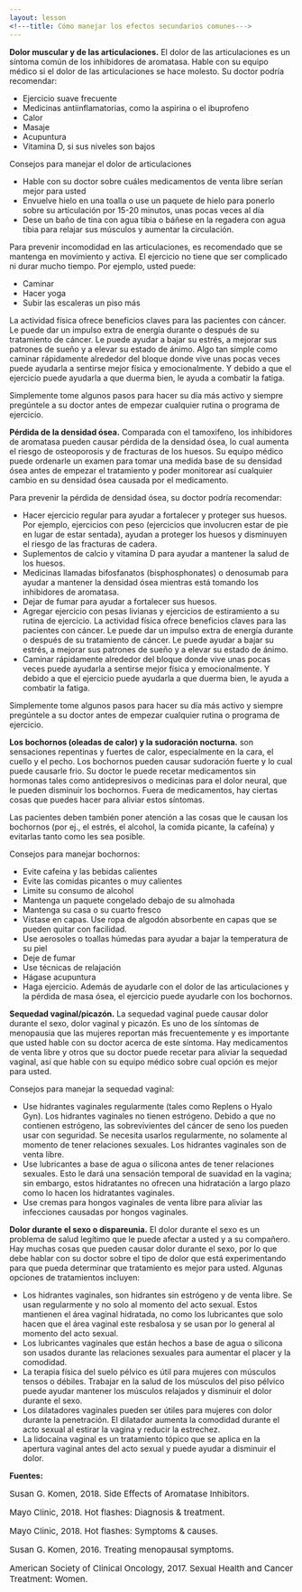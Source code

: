```yaml
---
layout: lesson
<!---title: Cómo manejar los efectos secundarios comunes--->
---
```


**Dolor muscular y de las articulaciones.** El dolor de las articulaciones es un síntoma común de los inhibidores de aromatasa. Hable con su equipo médico si el dolor de las articulaciones se hace molesto. Su doctor podría recomendar:

* Ejercicio suave frecuente
* Medicinas antiinflamatorias, como la aspirina o el ibuprofeno
* Calor
* Masaje
* Acupuntura
* Vitamina D, si sus niveles son bajos

Consejos para manejar el dolor de articulaciones

* Hable con su doctor sobre cuáles medicamentos de venta libre serían mejor para usted
* Envuelve hielo en una toalla o use un paquete de hielo para ponerlo sobre su articulación por 15-20 minutos, unas pocas veces al día
* Dese un baño de tina con agua tibia o báñese en la regadera con agua tibia para relajar sus músculos y aumentar la circulación.

Para prevenir incomodidad en las articulaciones, es recomendado que se mantenga en movimiento y activa. 
El ejercicio no tiene que ser complicado ni durar mucho tiempo. Por ejemplo, usted puede:

* Caminar
* Hacer yoga
* Subir las escaleras un piso más

La actividad física ofrece beneficios claves para las pacientes con cáncer. Le puede dar un impulso extra de energía durante o después de su tratamiento de cáncer. Le puede ayudar a bajar su estrés, a mejorar sus patrones de sueño y a elevar su estado de ánimo. Algo tan simple como caminar rápidamente alrededor del bloque donde vive unas pocas veces puede ayudarla a sentirse mejor física y emocionalmente. Y debido a que el ejercicio puede ayudarla a que duerma bien, le ayuda a combatir la fatiga. 

Simplemente tome algunos pasos para hacer su día más activo y siempre pregúntele a su doctor antes de empezar cualquier rutina o programa de ejercicio.

**Pérdida de la densidad ósea.** Comparada con el tamoxifeno, los inhibidores de aromatasa pueden causar pérdida de la densidad ósea, lo cual aumenta el riesgo de osteoporosis y de fracturas de los huesos. Su equipo médico puede ordenarle un examen para tomar una medida base de su densidad ósea antes de empezar el tratamiento y poder monitorear así cualquier cambio en su densidad ósea causada por el medicamento. 

Para prevenir la pérdida de densidad ósea, su doctor podría recomendar: 

* Hacer ejercicio regular para ayudar a fortalecer y proteger sus huesos. Por ejemplo, ejercicios con peso (ejercicios que involucren estar de pie en lugar de estar sentada), ayudan a proteger los huesos y disminuyen el riesgo de las fracturas de cadera. 
* Suplementos de calcio y vitamina D para ayudar a mantener la salud de los huesos.
* Medicinas llamadas bifosfanatos (bisphosphonates) o denosumab para ayudar a mantener la densidad ósea mientras está tomando los inhibidores de aromatasa.
* Dejar de fumar para ayudar a fortalecer sus huesos. 
* Agregar ejercicio con pesas livianas y ejercicios de estiramiento a su rutina de ejercicio. La actividad física ofrece beneficios claves para las pacientes con cáncer. Le puede dar un impulso extra de energía durante o después de su tratamiento de cáncer. Le puede ayudar a bajar su estrés, a mejorar sus patrones de sueño y a elevar su estado de ánimo. 
* Caminar rápidamente alrededor del bloque donde vive unas pocas veces puede ayudarla a sentirse mejor física y emocionalmente. Y debido a que el ejercicio puede ayudarla a que duerma bien, le ayuda a combatir la fatiga. 

Simplemente tome algunos pasos para hacer su día más activo y siempre pregúntele a su doctor antes de empezar cualquier rutina o programa de ejercicio.

**Los bochornos (oleadas de calor) y la sudoración nocturna.** son sensaciones repentinas y fuertes de calor, especialmente en la cara, el cuello y el pecho. Los bochornos pueden causar sudoración fuerte y lo cual puede causarle frio. Su doctor le puede recetar medicamentos sin hormonas tales como antidepresivos o medicinas para el dolor neural, que le pueden disminuir los bochornos. Fuera de medicamentos, hay ciertas cosas que puedes hacer para aliviar estos síntomas.

Las pacientes deben también poner atención a las cosas que le causan los bochornos (por ej., el estrés, el alcohol, la comida picante, la cafeína) y evitarlas tanto como les sea posible. 

Consejos para manejar bochornos:

* Evite cafeína y las bebidas calientes
* Evite las comidas picantes o muy calientes
* Limite su consumo de alcohol
* Mantenga un paquete congelado debajo de su almohada
* Mantenga su casa o su cuarto fresco
* Vístase en capas. Use ropa de algodón absorbente en capas que se pueden quitar con facilidad.
* Use aerosoles o toallas húmedas para ayudar a bajar la temperatura de su piel
* Deje de fumar
* Use técnicas de relajación 
* Hágase acupuntura
* Haga ejercicio. Además de ayudarle con el dolor de las articulaciones y la pérdida de masa ósea, el ejercicio puede ayudarle con los bochornos.

**Sequedad vaginal/picazón.** La sequedad vaginal puede causar dolor durante el sexo, dolor vaginal y picazón. Es uno de los síntomas de menopausia que las mujeres reportan más frecuentemente y es importante que usted hable con su doctor acerca de este síntoma. Hay medicamentos de venta libre y otros que su doctor puede recetar para aliviar la sequedad vaginal, así que hable con su equipo médico sobre cual opción es mejor para usted. 

Consejos para manejar la sequedad vaginal:

* Use hidrantes vaginales regularmente (tales como Replens o Hyalo Gyn). Los hidrantes vaginales no tienen estrógeno. Debido a que no contienen estrógeno, las sobrevivientes del cáncer de seno los pueden usar con seguridad. Se necesita usarlos regularmente, no solamente al momento de tener relaciones sexuales. Los hidrantes vaginales son de venta libre. 
* Use lubricantes a base de agua o silicona antes de tener relaciones sexuales. Esto le dará una sensación temporal de suavidad en la vagina; sin embargo, estos hidratantes no ofrecen una hidratación a largo plazo como lo hacen los hidratantes vaginales. 
* Use cremas para hongos vaginales de venta libre para aliviar las infecciones causadas por hongos vaginales.

**Dolor durante el sexo o dispareunia.** El dolor durante el sexo es un problema de salud legítimo que le puede afectar a usted y a su compañero. Hay muchas cosas que pueden causar dolor durante el sexo, por lo que debe hablar con su doctor sobre el tipo de dolor que está experimentando para que pueda determinar que tratamiento es mejor para usted. Algunas opciones de tratamientos incluyen:

* Los hidrantes vaginales, son hidrantes sin estrógeno y de venta libre. Se usan regularmente y no solo al momento del acto sexual. Estos mantienen el área vaginal hidratada, no como los lubricantes que solo hacen que el área vaginal este resbalosa y se usan por lo general al momento del acto sexual. 
* Los lubricantes vaginales que están hechos a base de agua o silicona son usados durante las relaciones sexuales para aumentar el placer y la comodidad. 
* La terapia física del suelo pélvico es útil para mujeres con músculos tensos o débiles. Trabajar en la salud de los músculos del piso pélvico puede ayudar mantener los músculos relajados y disminuir el dolor durante el sexo.
* Los dilatadores vaginales pueden ser útiles para mujeres con dolor durante la penetración. El dilatador aumenta la comodidad durante el acto sexual al estirar la vagina y reducir la estrechez. 
* La lidocaína vaginal es un tratamiento tópico que se aplica en la apertura vaginal antes del acto sexual y puede ayudar a disminuir el dolor.

**Fuentes:**

<span style="font-size:15px;">Susan G. Komen, 2018. Side Effects of Aromatase Inhibitors.</span>
		
<span style="font-size:15px;">Mayo Clinic, 2018. Hot flashes: Diagnosis & treatment.</span>
			
<span style="font-size:15px;">Mayo Clinic, 2018. Hot flashes: Symptoms & causes.</span>
				
<span style="font-size:15px;">Susan G. Komen, 2016. Treating menopausal symptoms.</span>

<span style="font-size:15px;">American Society of Clinical Oncology, 2017. Sexual Health and Cancer Treatment: Women.</span>


